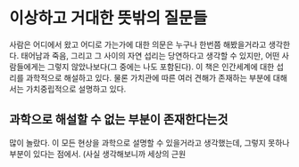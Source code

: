 # 이상하고 거대한 뜻밖의 질문들
사람은 어디에서 왔고 어디로 가는가에 대한 의문은 누구나 한번쯤 해봤을거라고 생각한다.  태어남과 죽음, 그리고 그 사이의 자연 섭리는 당연하다고 생각할 수 있지만, 어떤 사람들에게는 그렇지 않았나보다(그 중에는 나도 포함된다). 이 책은 인간세계에 대한 섭리를 과학적으로 해설하고 있다. 물론 가치관에 따른 여러 견해가 존재하는 부분에 대해서는 가치중립적으로 설명하고 있다.

## 과학으로 해설할 수 없는 부분이 존재한다는것
많이 놀랐다. 이 모든 현상을 과학으로 설명할 수 있을거라고 생각했는데, 그렇지 못하나 부분이 있다는 점에서. (사실 생각해보니까 세상의 근원
<!--stackedit_data:
eyJoaXN0b3J5IjpbNTk2NzEyNjkxLDEyOTYyMzcyMjUsMjA3Nz
c1ODA0NiwtMzYwMzA0NjI4LC0yMDE3ODkwMzU1LDE2Mjg3MjAw
MDgsLTIzMTg0ODU3OCw3NDE2ODU4MDddfQ==
-->